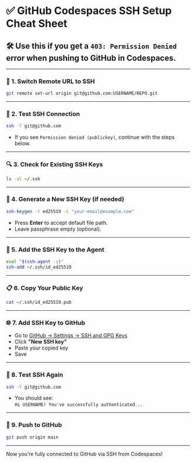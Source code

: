 # ✅ GitHub Codespaces SSH Setup Cheat Sheet

## 🛠 Use this if you get a `403: Permission Denied` error when pushing to GitHub in Codespaces.

---

### 🔧 1. **Switch Remote URL to SSH**

```bash
git remote set-url origin git@github.com:USERNAME/REPO.git
```

---

### 🧪 2. **Test SSH Connection**

```bash
ssh -T git@github.com
```

- If you see `Permission denied (publickey)`, continue with the steps below.

---

### 🔍 3. **Check for Existing SSH Keys**

```bash
ls -al ~/.ssh
```

---

### 🔐 4. **Generate a New SSH Key (if needed)**

```bash
ssh-keygen -t ed25519 -C "your-email@example.com"
```

- Press **Enter** to accept default file path.
- Leave passphrase empty (optional).

---

### 🔑 5. **Add the SSH Key to the Agent**

```bash
eval "$(ssh-agent -s)"
ssh-add ~/.ssh/id_ed25519
```

---

### 📋 6. **Copy Your Public Key**

```bash
cat ~/.ssh/id_ed25519.pub
```

---

### 🌐 7. **Add SSH Key to GitHub**

- Go to [GitHub → Settings → SSH and GPG Keys](https://github.com/settings/keys)
- Click **"New SSH key"**
- Paste your copied key
- Save

---

### 🔁 8. **Test SSH Again**

```bash
ssh -T git@github.com
```

- You should see:  
  `Hi USERNAME! You've successfully authenticated...`

---

### 🚀 9. **Push to GitHub**

```bash
git push origin main
```

---

Now you’re fully connected to GitHub via SSH from Codespaces!

